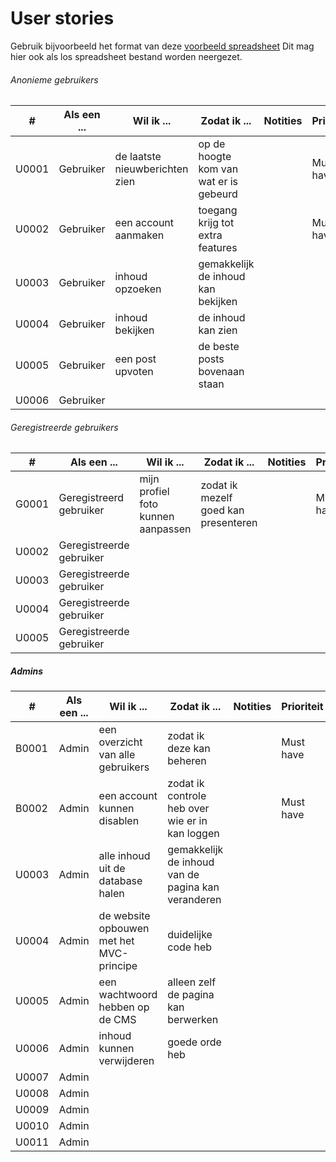 # User stories

Gebruik bijvoorbeeld het format van deze [voorbeeld spreadsheet]
Dit mag hier ook als los spreadsheet bestand worden neergezet.

[voorbeeld spreadsheet]: <https://www.mountaingoatsoftware.com/blog/a-sample-format-for-a-spreadsheet-based-product-backlog>



###### Anonieme gebruikers

| # | Als een ... | Wil ik ... | Zodat ik ... | Notities | Prioriteit | Status |
| ------ | ------ | ------ | ------ | ------ | ------ | ------ |
| U0001 | Gebruiker | de laatste nieuwberichten zien | op de hoogte kom van wat er is gebeurd | | Must have | TODO |
| U0002 | Gebruiker | een account aanmaken | toegang krijg tot extra features | | Must have | TODO |
| U0003 | Gebruiker | inhoud opzoeken | gemakkelijk de inhoud kan bekijken |  |  | TODO |
| U0004 | Gebruiker | inhoud bekijken | de inhoud kan zien |  |  | TODO |
| U0005 | Gebruiker | een post upvoten | de beste posts bovenaan staan |  |  | TODO |
| U0006 | Gebruiker |  |  |  |  | TODO |


###### Geregistreerde gebruikers
| # | Als een ... | Wil ik ... | Zodat ik ... | Notities | Prioriteit | Status |
| ------ | ------ | ------ | ------ | ------ | ------ | ------ |
| G0001 | Geregistreerd gebruiker | mijn profiel foto kunnen aanpassen | zodat ik mezelf goed kan presenteren | | Must have | TODO |
| U0002 | Geregistreerde gebruiker |  |  |  |  | TODO |
| U0003 | Geregistreerde gebruiker |  |  |  |  | TODO |
| U0004 | Geregistreerde gebruiker |  |  |  |  | TODO |
| U0005 | Geregistreerde gebruiker |  |  |  |  | TODO |


##### Admins
| # | Als een ... | Wil ik ... | Zodat ik ... | Notities | Prioriteit | Status |
| ------ | ------ | ------ | ------ | ------ | ------ | ------ |
| B0001 | Admin | een overzicht van alle gebruikers | zodat ik deze kan beheren | | Must have | TODO |
| B0002 | Admin | een account kunnen disablen | zodat ik controle heb over wie er in kan loggen | | Must have | TODO |
| U0003 | Admin | alle inhoud uit de database halen | gemakkelijk de inhoud van de pagina kan veranderen |  |  | TODO |
| U0004 | Admin | de website opbouwen met het MVC-principe | duidelijke code heb |  |  | TODO |
| U0005 | Admin | een wachtwoord hebben op de CMS | alleen zelf de pagina kan berwerken |  |  | TODO |
| U0006 | Admin | inhoud kunnen verwijderen | goede orde heb |  |  | TODO |
| U0007 | Admin |  |  |  |  | TODO |
| U0008 | Admin |  |  |  |  | TODO |
| U0009 | Admin |  |  |  |  | TODO |
| U0010 | Admin |  |  |  |  | TODO |
| U0011 | Admin |  |  |  |  | TODO |



